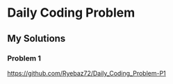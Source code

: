 # Daily Coding Problem

## My Solutions

### Problem 1
https://github.com/Ryebaz72/Daily_Coding_Problem-P1
